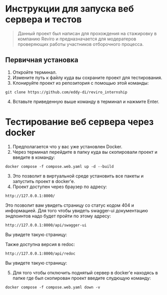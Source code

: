 # Инструкции для запуска веб сервера и тестов

> Данный проект был написан для прохождения на стажировку в компанию Reviro и предназначается для модератеров проверяющих работы участников отборочного процесса.

## Первичная установка
1. Откройте терминал.
2. Измените путь к файлу куда вы сохраните проект для тестирования.
3. Клонируйте проект из репозитория с помощью этой команды:

```
git clone https://github.com/eddy-di/reviro_internship
```
4. Вставьте приведенную выше команду в терминал и нажмите Enter.

# Тестирование веб сервера через docker

1. Предполагается что у вас уже установлен Docker.
2. Через терминал перейдите в папку куда вы скопировали проект и введите в команду:

```
docker compose -f compose.web.yaml up -d --build
```

3. Это позволит в виртуальной среде установить все пакеты и запустить проект в docker'e.
4. Проект доступен через браузер по адресу:

```
http://127.0.0.1:8000/
```

Это позволит вам увидеть страницу со статус кодом 404 и информацией. Для того чтобы увидеть swagger-ui документацию эндпоинтов надо будет пройти по этому адресу:

```
http://127.0.0.1:8000/api/swagger-ui
```

Вы увидете такую страницу:
[](./readme_images/swagger_ui_example.png)

Также доступна версия в redoc:

```
http://127.0.0.1:8000/api/redoc
```

Вы увидете такую страницу:
[](./readme_images/api_redoc_example.png)

5. Для того чтобы отключить поднятый сервер в docker'e находясь в папке где был скопирован проект введите слудющую команду:

```
docker compose -f compose.web.yaml down -v
```
